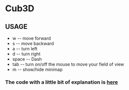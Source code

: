 # Cub3D

## USAGE
- w		-- move forward
- s		-- move backward
- a		-- turn left
- d		-- turn right
- space	-- Dash
- tab	-- turn on/off the mouse to move your field of view
- m		-- show/hide minimap


### The code with a little bit of explanation is [here](https://github.com/yumatsui00/Cub3D/tree/master/explain)
